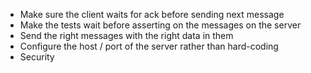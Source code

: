 - Make sure the client waits for ack before sending next message
- Make the tests wait before asserting on the messages on the server
- Send the right messages with the right data in them
- Configure the host / port of the server rather than hard-coding
- Security

